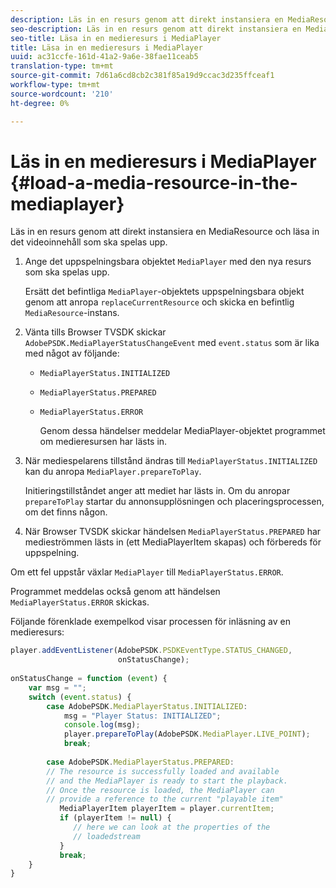 ```yaml
---
description: Läs in en resurs genom att direkt instansiera en MediaResource och läsa in det videoinnehåll som ska spelas upp.
seo-description: Läs in en resurs genom att direkt instansiera en MediaResource och läsa in det videoinnehåll som ska spelas upp.
seo-title: Läsa in en medieresurs i MediaPlayer
title: Läsa in en medieresurs i MediaPlayer
uuid: ac31ccfe-161d-41a2-9a6e-38fae11ceab5
translation-type: tm+mt
source-git-commit: 7d61a6cd8cb2c381f85a19d9ccac3d235ffceaf1
workflow-type: tm+mt
source-wordcount: '210'
ht-degree: 0%

---
```



# Läs in en medieresurs i MediaPlayer {#load-a-media-resource-in-the-mediaplayer}

Läs in en resurs genom att direkt instansiera en MediaResource och läsa in det videoinnehåll som ska spelas upp.

1. Ange det uppspelningsbara objektet `MediaPlayer` med den nya resurs som ska spelas upp.

   Ersätt det befintliga `MediaPlayer`-objektets uppspelningsbara objekt genom att anropa `replaceCurrentResource` och skicka en befintlig `MediaResource`-instans.

1. Vänta tills Browser TVSDK skickar `AdobePSDK.MediaPlayerStatusChangeEvent` med `event.status` som är lika med något av följande:

   * `MediaPlayerStatus.INITIALIZED`
   * `MediaPlayerStatus.PREPARED`
   * `MediaPlayerStatus.ERROR`

      Genom dessa händelser meddelar MediaPlayer-objektet programmet om medieresursen har lästs in.

1. När mediespelarens tillstånd ändras till `MediaPlayerStatus.INITIALIZED` kan du anropa `MediaPlayer.prepareToPlay`.

   Initieringstillståndet anger att mediet har lästs in. Om du anropar `prepareToPlay` startar du annonsupplösningen och placeringsprocessen, om det finns någon.
1. När Browser TVSDK skickar händelsen `MediaPlayerStatus.PREPARED` har medieströmmen lästs in (ett MediaPlayerItem skapas) och förbereds för uppspelning.

Om ett fel uppstår växlar `MediaPlayer` till `MediaPlayerStatus.ERROR`.

Programmet meddelas också genom att händelsen `MediaPlayerStatus.ERROR` skickas.

><!--<a id="example_3774607C6F08473282CF0CB7F3D82373"></a>-->


Följande förenklade exempelkod visar processen för inläsning av en medieresurs:

```js
player.addEventListener(AdobePSDK.PSDKEventType.STATUS_CHANGED,  
                        onStatusChange); 
 
onStatusChange = function (event) { 
    var msg = ""; 
    switch (event.status) { 
        case AdobePSDK.MediaPlayerStatus.INITIALIZED: 
            msg = "Player Status: INITIALIZED"; 
            console.log(msg); 
            player.prepareToPlay(AdobePSDK.MediaPlayer.LIVE_POINT); 
            break; 
 
        case AdobePSDK.MediaPlayerStatus.PREPARED: 
        // The resource is successfully loaded and available 
        // and the MediaPlayer is ready to start the playback. 
        // Once the resource is loaded, the MediaPlayer can 
        // provide a reference to the current "playable item" 
           MediaPlayerItem playerItem = player.currentItem; 
           if (playerItem != null) {  
              // here we can look at the properties of the  
              // loadedstream 
           } 
           break; 
    } 
}
```
